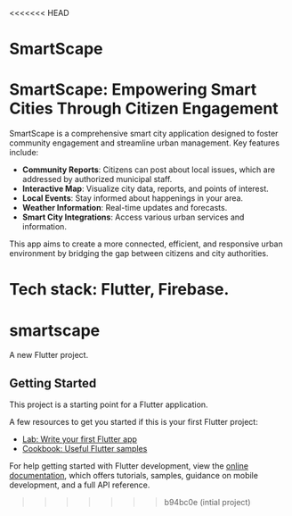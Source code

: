 <<<<<<< HEAD
# SmartScape
# SmartScape: Empowering Smart Cities Through Citizen Engagement

SmartScape is a comprehensive smart city application designed to foster community engagement and streamline urban management. Key features include:

- **Community Reports**: Citizens can post about local issues, which are addressed by authorized municipal staff.
- **Interactive Map**: Visualize city data, reports, and points of interest.
- **Local Events**: Stay informed about happenings in your area.
- **Weather Information**: Real-time updates and forecasts.
- **Smart City Integrations**: Access various urban services and information.

This app aims to create a more connected, efficient, and responsive urban environment by bridging the gap between citizens and city authorities.

Tech stack: Flutter, Firebase.
=======
# smartscape

A new Flutter project.

## Getting Started

This project is a starting point for a Flutter application.

A few resources to get you started if this is your first Flutter project:

- [Lab: Write your first Flutter app](https://docs.flutter.dev/get-started/codelab)
- [Cookbook: Useful Flutter samples](https://docs.flutter.dev/cookbook)

For help getting started with Flutter development, view the
[online documentation](https://docs.flutter.dev/), which offers tutorials,
samples, guidance on mobile development, and a full API reference.
>>>>>>> b94bc0e (intial project)

